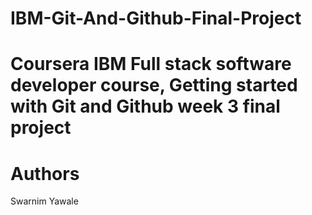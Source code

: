 # IBM-Git-And-Github-Final-Project

# Coursera IBM Full stack software developer course, Getting started with Git and Github week 3 final project
# Authors
Swarnim Yawale
